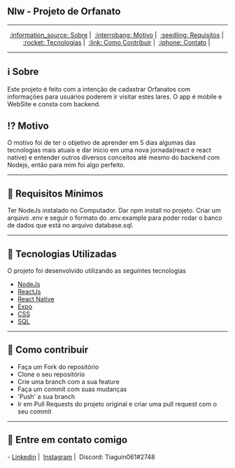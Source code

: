 ## Nlw - Projeto de Orfanato
___

<p align="center">
  <a href="#information_source-sobre">:information_source:  Sobre</a>&nbsp;|&nbsp;
  <a href="#interrobang-motivo">:interrobang: Motivo</a>&nbsp;|&nbsp;
  <a href="#seedling-requisitos-mínimos">:seedling: Requisitos</a>&nbsp;|&nbsp; 
  <a href="#rocket-tecnologias-utilizadas">:rocket:  Tecnologias</a>&nbsp;|&nbsp;
  <a href="#link-como-contribuir">:link: Como Contribuir</a>&nbsp;|&nbsp;
  <a href="#iphone-Entre-em-contato-comigo"> :iphone: Contato</a>&nbsp;|&nbsp;
</p>

___
## :information_source: Sobre

<p>
Este projeto é feito com a intenção de cadastrar Orfanatos com informações para usuários poderem ir visitar estes lares.
O app é mobile e WebSite e consta com backend.
</p>

## :interrobang: Motivo
<p>
O motivo foi de ter o objetivo de aprender em 5 dias algumas das tecnologias mais atuais e dar inicio em uma nova jornada(react e react native) e entender outros diversos conceitos até mesmo do backend com Nodejs, então para mim foi algo perfeito.
</p>

___

## :seedling: Requisitos Mínimos

Ter NodeJs instalado no Computador.
Dar npm install no projeto.
Criar um arquivo .env e seguir o formato do .env.example para poder rodar o banco de dados que está no arquivo database.sql.

___

## :rocket: Tecnologias Utilizadas 

O projeto foi desenvolvido utilizando as seguintes tecnologias

- <a href=""> NodeJs </a>
- <a href=""> ReactJs </a>
- <a href=""> React Native </a>
- <a href=""> Expo </a>
- <a href=""> CSS </a>
- <a href=""> SQL </a>
___

## :link: Como contribuir 

- Faça um Fork do repositório
- Clone o seu repositório
- Crie uma branch com a sua feature
- Faça um commit com suas mudanças
- 'Push' a sua branch
- Ir em Pull Requests do projeto original e criar uma pull request com o seu commit
___

## :iphone: Entre em contato comigo 

<p>
  - <a href="https://www.linkedin.com/in/tiagogoncalves200428/">Linkedin</a>&nbsp;|&nbsp;
  <a href="https://www.instagram.com/tg001_xx/?hl=pt-br">Instagram</a>&nbsp;|&nbsp;
  <span>Discord: Tiaguin061#2748 </span>
</p>
